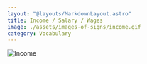 ```yaml
---
layout: "@layouts/MarkdownLayout.astro"
title: Income / Salary / Wages
image: ./assets/images-of-signs/income.gif
category: Vocabulary
---
```


![Income](@signs/income.gif)
